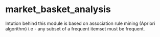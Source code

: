 # market_basket_analysis
Intution behind this module is based on association rule mining (Apriori algorithm) i.e - any subset of a frequent itemset must be frequent.
